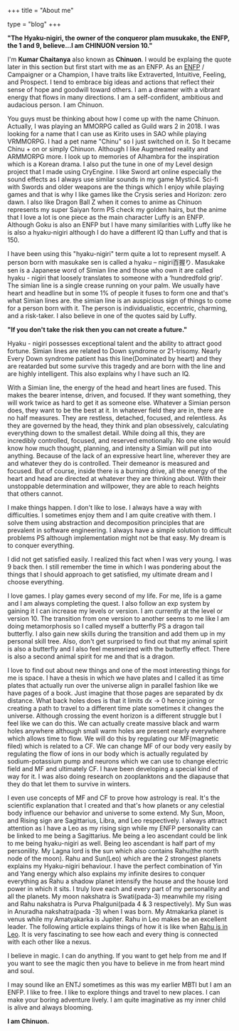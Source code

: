 +++
title = "About me"

type = "blog"
+++

**"The Hyaku-nigiri, the owner of the conqueror plam musukake, the ENFP, the 1 and 9, believe...I am CHINUON version 10."**

I'm **Kumar Chaitanya** also known as **Chinuon**. I would be explaing the quote later in this section but first start with me as an ENFP. As an [ENFP](https://www.16personalities.com/enfp-personality) / Campaigner or a Champion, I have traits like Extraverted, Intuitive, Feeling, and Prospect. I tend to embrace big ideas and actions that reflect their sense of hope and goodwill toward others. I am a dreamer with a vibrant energy that flows in many directions. I am a self-confident, ambitious and audacious person. I am Chinuon.



You guys must be thinking about how I come up with the name Chinuon. Actually, I was playing an MMORPG called as  Guild wars 2 in 2018. I was looking for a name that I can use as Kirito uses in SAO while playing VRMMORPG. I had a pet name "Chinu" so I just switched on it. So It became Chinu + on or simply Chinuon. Although I like Augmented reality and ARMMORPG more. I look up to memories of Alhambra for the inspiration which is a Korean drama. I also put the tune in one of my Level design project that I made using CryEngine. I like Sword art online especially the sound effects as I always use similar sounds in my game Mystic4. Sci-fi with Swords and older weapons are the things which I enjoy while playing games and that is why I like games like the Crysis series and Horizon: zero dawn. I also like Dragon Ball Z when it comes to anime as Chinuon represents my super Saiyan form PS check my golden hairs, but the anime that I love a lot is one piece as the main character Luffy is an ENFP. Although Goku is also an ENFP but I have many similarities with Luffy like he is also a hyaku-nigiri although I do have a different IQ than Luffy and that is 150.



I have been using this "hyaku-nigiri" term quite a lot to represent myself. A person born with masukake sen is called a hyaku – nigiri百握り. Masukake sen is a Japanese word of Simian line and those who own it are called hyaku - nigiri that loosely translates to someone with a ‘hundredfold grip’. The simian line is a single crease running on your palm. We usually have heart and headline but in some 1% of people it fuses to form one and that's what Simian lines are. the simian line is an auspicious sign of things to come for a person born with it. The person is individualistic, eccentric, charming, and a risk-taker. I also believe in one of the quotes said by Luffy.



**"If you don't take the risk then you can not create a future."**



Hyaku - nigiri possesses exceptional talent and the ability to attract good fortune. Simian lines are related to Down syndrome or 21-trisomy. Nearly Every Down syndrome patient has this line(Dominated by heart) and they are reatarded but some survive this tragedy and are born with the line and are highly intelligent. This also explains why I have such an IQ.



With a Simian line, the energy of the head and heart lines are fused. This makes the bearer intense, driven, and focused. If they want something, they will work twice as hard to get it as someone else. Whatever a Simian person does, they want to be the best at it. In whatever field they are in, there are no half measures. They are restless, detached, focused, and relentless. As they are governed by the head, they think and plan obsessively, calculating everything down to the smallest detail. While doing all this, they are incredibly controlled, focused, and reserved emotionally. No one else would know how much thought, planning, and intensity a Simian will put into anything. Because of the lack of an expressive heart line, wherever they are and whatever they do is controlled. Their demeanor is measured and focused. But of course, inside there is a burning drive, all the energy of the heart and head are directed at whatever they are thinking about. With their unstoppable determination and willpower, they are able to reach heights that others cannot.



I make things happen. I don't like to lose. I always have a way with difficulties. I sometimes enjoy them and I am quite creative with them. I solve them using abstraction and decomposition principles that are prevalent in software engineering. I always have a simple solution to difficult problems PS although implementation might not be that easy. My dream is to conquer everything.



I did not get satisfied easily. I realized this fact when I was very young. I was 9 back then. I still remember the time in which I was pondering about the things that I should approach to get satisfied, my ultimate dream and I choose everything.



I love games. I play games every second of my life. For me, life is a game and I am always completing the quest. I also follow an exp system by gaining it I can increase my levels or version. I am currently at the level or version 10. The transition from one version to another seems to me like I am doing metamorphosis so I called myself a butterfly PS a dragon tail butterfly. I also gain new skills during the transition and add them up in my personal skill tree. Also, don't get surprised to find out that my animal spirit is also a butterfly and I also feel mesmerized with the butterfly effect. There is also a second animal spirit for me and that is a dragon.



I love to find out about new things and one of the most interesting things for me is space. I have a thesis in which we have plates and I called it as time plates that actually run over the universe align in parallel fashion like we have pages of a book. Just imagine that those pages are separated by dx distance. What back holes does is that it limits dx -> 0 hence joining or creating a path to travel to a different time plate sometimes it changes the universe. Although crossing the event horizon is a different struggle but I feel like we can do this. We can actually create massive black and warm holes anywhere although small warm holes are present nearly everywhere which allows time to flow. We will do this by regulating our MF(magnetic filed) which is related to a CF. We can change MF of our body very easily by regulating the flow of ions in our body which is actually regulated by sodium-potassium pump and neurons which we can use to change electric field and MF and ultimately  CF. I have been developing a special kind of way for it. I was also doing research on zooplanktons and the diapause that they do that let them to survive in winters.



I even use concepts of MF and CF to prove how astrology is real. It's the scientific explanation that I created and that's how planets or any celestial body influence our behavior and universe to some extend. My Sun, Moon, and Rising sign are Sagittarius, Libra, and Leo respectively. I always attract attention as I have a Leo as my rising sign while my ENFP personality can be linked to me being a Sagittarius. Me being a leo ascendant could be link to me being hyaku-nigiri as well. Being leo ascendant is half part of my personility. My Lagna lord is the sun which also contains Rahu(the north node of the moon). Rahu and Sun(Leo) which are the 2 strongest planets explains my Hyaku-nigiri behaviour. I have the perfect combination of Yin and Yang energy which also explains my infinite desires to conquer everything as Rahu a shadow planet intensify the house and the house lord power in which it sits. I truly love each and every part of my personality and all the planets. My moon nakshatra is Swati(pada-3) meanwhile my rising and Rahu nakshatra is Purva Phalguni(pada 4 & 3 respectively). My Sun was in Anuradha nakshatra(pada -3) when I was born. My Atmakarka planet is venus while my Amatyakarka is Jupiter. Rahu in Leo makes be an excellent leader. The following article explains things of how it is like when [Rahu is in Leo](http://sacred-astrology.blogspot.com/2007/03/details-of-rahu-in-leo-simh-and-ketu-in.html). It is very fascinating to see how each and every thing is connected with each other like a nexus.



I believe in magic. I can do anything. If you want to get help from me and If you want to see the magic then you have to believe in me from heart mind and soul.



I may sound like an ENTJ sometimes as this was my earlier MBTI but I am an ENFP. I like to free. I like to explore things and travel to new places. I can make your boring adventure lively. I am quite imaginative as my inner child is alive and always blooming.

**I am Chinuon.**
